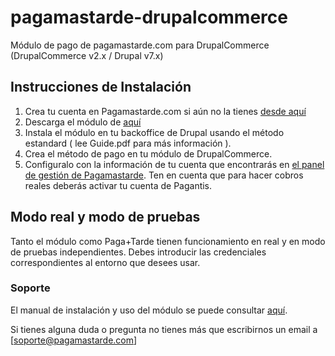 pagamastarde-drupalcommerce
=====================

Módulo de pago de pagamastarde.com para DrupalCommerce (DrupalCommerce v2.x / Drupal v7.x)

## Instrucciones de Instalación

1. Crea tu cuenta en Pagamastarde.com si aún no la tienes [desde aquí](https://bo.pagamastarde.com)
2. Descarga el módulo de [aquí](https://github.com/pagantis/pagamastarde-drupalcommerce/releases)
3. Instala el módulo en tu backoffice de Drupal usando el método estandard ( lee Guide.pdf para más información ).
4. Crea el método de pago en tu módulo de DrupalCommerce.
5. Configuralo con la información de tu cuenta que encontrarás en [el panel de gestión de Pagamastarde](https://bo.pagamastarde.com/shop). Ten en cuenta que para hacer cobros reales deberás activar tu cuenta de Pagantis.

## Modo real y modo de pruebas

Tanto el módulo como Paga+Tarde tienen funcionamiento en real y en modo de pruebas independientes. Debes introducir las credenciales correspondientes al entorno que desees usar.

### Soporte

El manual de instalación y uso del módulo se puede consultar [aquí](https://github.com/pagantis/pagamastarde-drupalcommerce/raw/master/Guide.pdf).

Si tienes alguna duda o pregunta no tienes más que escribirnos un email a [soporte@pagamastarde.com]

